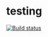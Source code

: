 # testing

[![Build status](https://ci.appveyor.com/api/projects/status/j6uu2mony90u4ft7?svg=true)](https://ci.appveyor.com/project/melezhikova/testing)
